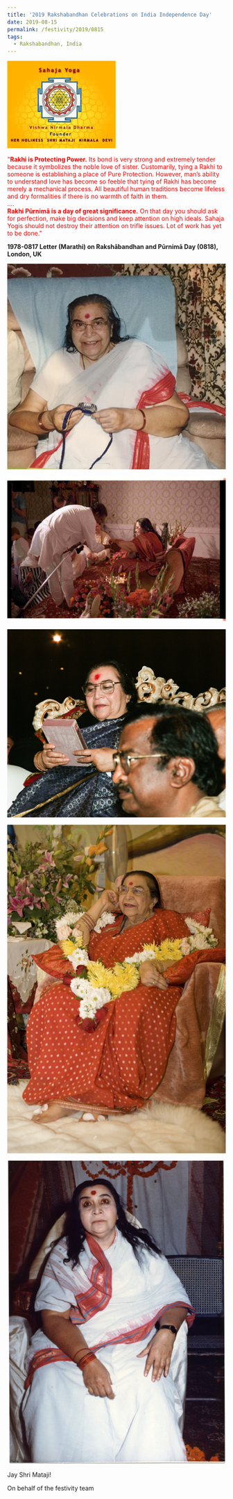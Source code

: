 ```yaml
---
title: '2019 Rakshabandhan Celebrations on India Independence Day'
date: 2019-08-15
permalink: /festivity/2019/0815
tags:
  - Rakshabandhan, India
---
```


![PICTURE 1](/images/image1.png)

<p style="color:red;">
"<b>Rakhi is Protecting Power.</b> Its bond is very strong and extremely tender because it symbolizes the noble love of sister. Customarily, tying a Rakhi to someone is establishing a place of Pure Protection. However, man’s ability to understand love has become so feeble that tying of Rakhi has become merely a mechanical process. All beautiful human traditions become lifeless and dry formalities if there is no warmth of faith in them.<br>
....<br>
<b>Rakhi Pūrnimā is a day of great significance.</b> On that day you should ask for perfection, make big decisions and keep attention on high ideals. Sahaja Yogis should not destroy their attention on trifle issues. Lot of work has yet to be done."<br>
</p>
<b>1978-0817 Letter (Marathi) on Rakshābandhan and Pūrnimā Day (0818), London, UK</b>

![PICTURE 25](/images/image25.png)

![PICTURE 26](/images/image26.png)

![PICTURE 27](/images/image27.png)

![PICTURE 28](/images/image28.png)

![PICTURE 29](/images/image29.png)

Jay Shri Mataji!

On behalf of the festivity team